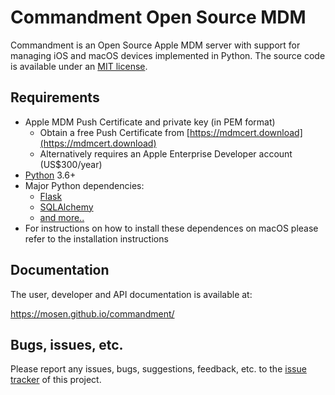 # Commandment Open Source MDM

Commandment is an Open Source Apple MDM server with support for managing iOS and macOS devices implemented in Python. 
The source code is available under an [MIT license](LICENSE.txt).

## Requirements

* Apple MDM Push Certificate and private key (in PEM format)
  * Obtain a free Push Certificate from [https://mdmcert.download](https://mdmcert.download)
  * Alternatively requires an Apple Enterprise Developer account (US$300/year)
* [Python](https://www.python.org/) 3.6+
* Major Python dependencies:
  * [Flask](http://flask.pocoo.org/)
  * [SQLAlchemy](http://www.sqlalchemy.org/)
  * [and more..](requirements.txt)
* For instructions on how to install these dependences on macOS please refer to the installation instructions

## Documentation

The user, developer and API documentation is available at:

https://mosen.github.io/commandment/    

## Bugs, issues, etc.

Please report any issues, bugs, suggestions, feedback, etc. 
to the [issue tracker](https://github.com/cmdmnt/commandment/issues) of this project.
